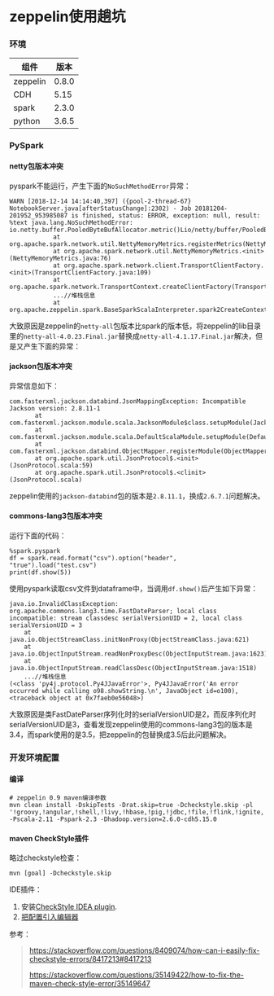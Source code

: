 # zeppelin使用趟坑

### 环境

| 组件     | 版本  |
| -------- | ----- |
| zeppelin | 0.8.0 |
| CDH      | 5.15  |
| spark    | 2.3.0 |
| python   | 3.6.5 |

### PySpark

#### netty包版本冲突

pyspark不能运行，产生下面的`NoSuchMethodError`异常：

    WARN [2018-12-14 14:14:40,397] ({pool-2-thread-67} NotebookServer.java[afterStatusChange]:2302) - Job 20181204-201952_953985087 is finished, status: ERROR, exception: null, result: %text java.lang.NoSuchMethodError: io.netty.buffer.PooledByteBufAllocator.metric()Lio/netty/buffer/PooledByteBufAllocatorMetric;
                at org.apache.spark.network.util.NettyMemoryMetrics.registerMetrics(NettyMemoryMetrics.java:80)
                at org.apache.spark.network.util.NettyMemoryMetrics.<init>(NettyMemoryMetrics.java:76)
                at org.apache.spark.network.client.TransportClientFactory.<init>(TransportClientFactory.java:109)
                at org.apache.spark.network.TransportContext.createClientFactory(TransportContext.java:99)
                ...//堆栈信息
                at org.apache.zeppelin.spark.BaseSparkScalaInterpreter.spark2CreateContext(BaseSparkScalaInterpreter.scala:189)
大致原因是zeppelin的`netty-all`包版本比spark的版本低，将zeppelin的lib目录里的`netty-all-4.0.23.Final.jar`替换成`netty-all-4.1.17.Final.jar`解决，但是又产生下面的异常：

#### jackson包版本冲突

异常信息如下：

    com.fasterxml.jackson.databind.JsonMappingException: Incompatible Jackson version: 2.8.11-1
           at com.fasterxml.jackson.module.scala.JacksonModule$class.setupModule(JacksonModule.scala:64)
           at com.fasterxml.jackson.module.scala.DefaultScalaModule.setupModule(DefaultScalaModule.scala:19)
           at com.fasterxml.jackson.databind.ObjectMapper.registerModule(ObjectMapper.java:747)
           at org.apache.spark.util.JsonProtocol$.<init>(JsonProtocol.scala:59)
           at org.apache.spark.util.JsonProtocol$.<clinit>(JsonProtocol.scala)
zeppelin使用的`jackson-databind`包的版本是`2.8.11.1`，换成`2.6.7.1`问题解决。

#### commons-lang3包版本冲突

运行下面的代码：

```
%spark.pyspark
df = spark.read.format("csv").option("header", "true").load("test.csv")
print(df.show(5))
```

使用pyspark读取csv文件到dataframe中，当调用`df.show()`后产生如下异常：

```shell
java.io.InvalidClassException: org.apache.commons.lang3.time.FastDateParser; local class incompatible: stream classdesc serialVersionUID = 2, local class serialVersionUID = 3
	at java.io.ObjectStreamClass.initNonProxy(ObjectStreamClass.java:621)
	at java.io.ObjectInputStream.readNonProxyDesc(ObjectInputStream.java:1623)
	at java.io.ObjectInputStream.readClassDesc(ObjectInputStream.java:1518)
	...//堆栈信息
(<class 'py4j.protocol.Py4JJavaError'>, Py4JJavaError('An error occurred while calling o98.showString.\n', JavaObject id=o100), <traceback object at 0x7faeb0e56048>)	
```

大致原因是类FastDateParser序列化时的serialVersionUID是2，而反序列化时serialVersionUID是3，查看发现zeppelin使用的commons-lang3包的版本是3.4，而spark使用的是3.5，把zeppelin的包替换成3.5后此问题解决。

### 开发环境配置

#### 编译

	# zeppelin 0.9 maven编译参数
	mvn clean install -DskipTests -Drat.skip=true -Dcheckstyle.skip -pl '!groovy,!angular,!shell,!livy,!hbase,!pig,!jdbc,!file,!flink,!ignite,!kylin,!lens,!cassandra,!elasticsearch,!bigquery,!alluxio,!scio,!neo4j,!sap,!scalding,!java,!beam,!hazelcastjet,!geode' -Pscala-2.11 -Pspark-2.3 -Dhadoop.version=2.6.0-cdh5.15.0
#### maven CheckStyle插件

略过checkstyle检查：


	mvn [goal] -Dcheckstyle.skip

IDE插件：

1. 安装[CheckStyle IDEA plugin](https://plugins.jetbrains.com/plugin/1065-checkstyle-idea).
2. [把配置引入编辑器](https://stackoverflow.com/a/35273850/2062384)

参考：

> https://stackoverflow.com/questions/8409074/how-can-i-easily-fix-checkstyle-errors/8417213#8417213
>
> https://stackoverflow.com/questions/35149422/how-to-fix-the-maven-check-style-error/35149647
